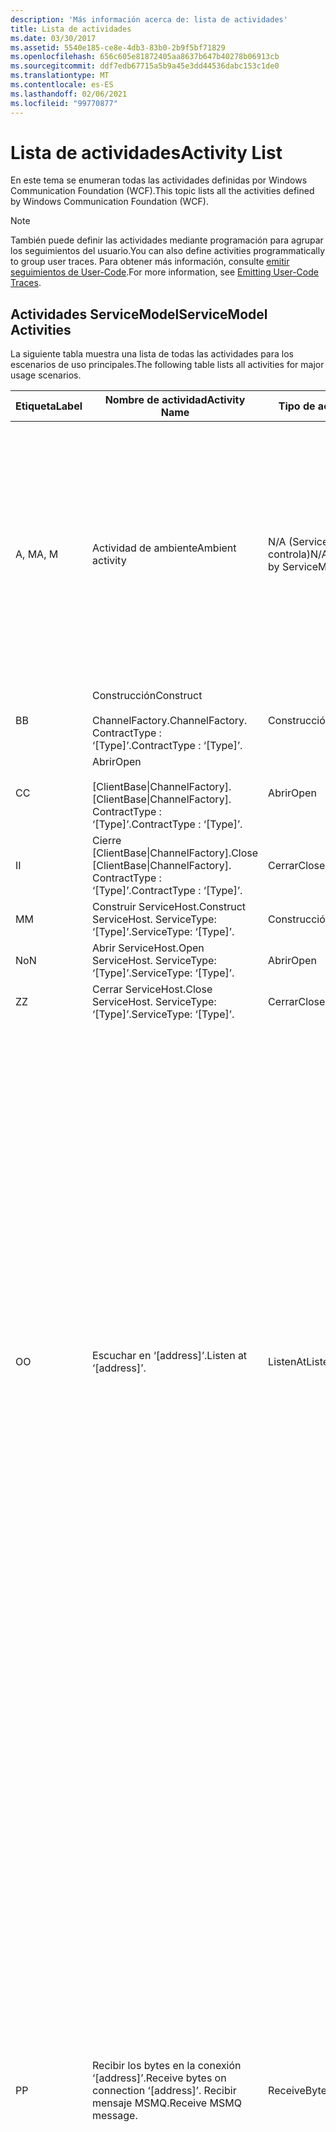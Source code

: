 ```yaml
---
description: 'Más información acerca de: lista de actividades'
title: Lista de actividades
ms.date: 03/30/2017
ms.assetid: 5540e185-ce8e-4db3-83b0-2b9f5bf71829
ms.openlocfilehash: 656c605e81872405aa8637b647b40278b06913cb
ms.sourcegitcommit: ddf7edb67715a5b9a45e3dd44536dabc153c1de0
ms.translationtype: MT
ms.contentlocale: es-ES
ms.lasthandoff: 02/06/2021
ms.locfileid: "99770877"
---
```

# <a name="activity-list"></a><span data-ttu-id="3a8b8-103">Lista de actividades</span><span class="sxs-lookup"><span data-stu-id="3a8b8-103">Activity List</span></span>

<span data-ttu-id="3a8b8-104">En este tema se enumeran todas las actividades definidas por Windows Communication Foundation (WCF).</span><span class="sxs-lookup"><span data-stu-id="3a8b8-104">This topic lists all the activities defined by Windows Communication Foundation (WCF).</span></span>  
  
> [!NOTE]
> <span data-ttu-id="3a8b8-105">También puede definir las actividades mediante programación para agrupar los seguimientos del usuario.</span><span class="sxs-lookup"><span data-stu-id="3a8b8-105">You can also define activities programmatically to group user traces.</span></span> <span data-ttu-id="3a8b8-106">Para obtener más información, consulte [emitir seguimientos de User-Code](emitting-user-code-traces.md).</span><span class="sxs-lookup"><span data-stu-id="3a8b8-106">For more information, see [Emitting User-Code Traces](emitting-user-code-traces.md).</span></span>  
  
## <a name="servicemodel-activities"></a><span data-ttu-id="3a8b8-107">Actividades ServiceModel</span><span class="sxs-lookup"><span data-stu-id="3a8b8-107">ServiceModel Activities</span></span>  

 <span data-ttu-id="3a8b8-108">La siguiente tabla muestra una lista de todas las actividades para los escenarios de uso principales.</span><span class="sxs-lookup"><span data-stu-id="3a8b8-108">The following table lists all activities for major usage scenarios.</span></span>  
  
|<span data-ttu-id="3a8b8-109">Etiqueta</span><span class="sxs-lookup"><span data-stu-id="3a8b8-109">Label</span></span>|<span data-ttu-id="3a8b8-110">Nombre de actividad</span><span class="sxs-lookup"><span data-stu-id="3a8b8-110">Activity Name</span></span>|<span data-ttu-id="3a8b8-111">Tipo de actividad</span><span class="sxs-lookup"><span data-stu-id="3a8b8-111">Activity Type</span></span>|<span data-ttu-id="3a8b8-112">Descripción</span><span class="sxs-lookup"><span data-stu-id="3a8b8-112">Description</span></span>|  
|-----------|-------------------|-------------------|-----------------|  
|<span data-ttu-id="3a8b8-113">A, M</span><span class="sxs-lookup"><span data-stu-id="3a8b8-113">A, M</span></span>|<span data-ttu-id="3a8b8-114">Actividad de ambiente</span><span class="sxs-lookup"><span data-stu-id="3a8b8-114">Ambient activity</span></span>|<span data-ttu-id="3a8b8-115">N/A (ServiceModel no lo controla)</span><span class="sxs-lookup"><span data-stu-id="3a8b8-115">N/A (this is not controlled by ServiceModel)</span></span>|<span data-ttu-id="3a8b8-116">La actividad cuyo id. se establece en TLS antes de que se realice ninguna llamada al código de ServiceModel (del lado de cliente o servidor).</span><span class="sxs-lookup"><span data-stu-id="3a8b8-116">The activity whose ID is set in TLS before any calls to ServiceModel code (client side or server side).</span></span><br /><br /> <span data-ttu-id="3a8b8-117">Ejemplo: una actividad en la que se llama a Open en el cliente WCF o se llama a serviceHost. Open.</span><span class="sxs-lookup"><span data-stu-id="3a8b8-117">Example: An activity where  open is called on the WCF client or serviceHost.open is called.</span></span>|  
|<span data-ttu-id="3a8b8-118">B</span><span class="sxs-lookup"><span data-stu-id="3a8b8-118">B</span></span>|<span data-ttu-id="3a8b8-119">Construcción</span><span class="sxs-lookup"><span data-stu-id="3a8b8-119">Construct</span></span><br /><br /> <span data-ttu-id="3a8b8-120">ChannelFactory.</span><span class="sxs-lookup"><span data-stu-id="3a8b8-120">ChannelFactory.</span></span> <span data-ttu-id="3a8b8-121">ContractType : ‘[Type]’.</span><span class="sxs-lookup"><span data-stu-id="3a8b8-121">ContractType : ‘[Type]’.</span></span>|<span data-ttu-id="3a8b8-122">Construcción</span><span class="sxs-lookup"><span data-stu-id="3a8b8-122">Construct</span></span>||  
|<span data-ttu-id="3a8b8-123">C</span><span class="sxs-lookup"><span data-stu-id="3a8b8-123">C</span></span>|<span data-ttu-id="3a8b8-124">Abrir</span><span class="sxs-lookup"><span data-stu-id="3a8b8-124">Open</span></span><br /><br /> <span data-ttu-id="3a8b8-125">[ClientBase&#124;ChannelFactory].</span><span class="sxs-lookup"><span data-stu-id="3a8b8-125">[ClientBase&#124;ChannelFactory].</span></span> <span data-ttu-id="3a8b8-126">ContractType : ‘[Type]’.</span><span class="sxs-lookup"><span data-stu-id="3a8b8-126">ContractType : ‘[Type]’.</span></span>|<span data-ttu-id="3a8b8-127">Abrir</span><span class="sxs-lookup"><span data-stu-id="3a8b8-127">Open</span></span>||  
|<span data-ttu-id="3a8b8-128">I</span><span class="sxs-lookup"><span data-stu-id="3a8b8-128">I</span></span>|<span data-ttu-id="3a8b8-129">Cierre [ClientBase&#124;ChannelFactory].</span><span class="sxs-lookup"><span data-stu-id="3a8b8-129">Close [ClientBase&#124;ChannelFactory].</span></span> <span data-ttu-id="3a8b8-130">ContractType : ‘[Type]’.</span><span class="sxs-lookup"><span data-stu-id="3a8b8-130">ContractType : ‘[Type]’.</span></span>|<span data-ttu-id="3a8b8-131">Cerrar</span><span class="sxs-lookup"><span data-stu-id="3a8b8-131">Close</span></span>||  
|<span data-ttu-id="3a8b8-132">M</span><span class="sxs-lookup"><span data-stu-id="3a8b8-132">M</span></span>|<span data-ttu-id="3a8b8-133">Construir ServiceHost.</span><span class="sxs-lookup"><span data-stu-id="3a8b8-133">Construct ServiceHost.</span></span> <span data-ttu-id="3a8b8-134">ServiceType: ‘[Type]’.</span><span class="sxs-lookup"><span data-stu-id="3a8b8-134">ServiceType: ‘[Type]’.</span></span>|<span data-ttu-id="3a8b8-135">Construcción</span><span class="sxs-lookup"><span data-stu-id="3a8b8-135">Construct</span></span>||  
|<span data-ttu-id="3a8b8-136">No</span><span class="sxs-lookup"><span data-stu-id="3a8b8-136">N</span></span>|<span data-ttu-id="3a8b8-137">Abrir ServiceHost.</span><span class="sxs-lookup"><span data-stu-id="3a8b8-137">Open ServiceHost.</span></span> <span data-ttu-id="3a8b8-138">ServiceType: ‘[Type]’.</span><span class="sxs-lookup"><span data-stu-id="3a8b8-138">ServiceType: ‘[Type]’.</span></span>|<span data-ttu-id="3a8b8-139">Abrir</span><span class="sxs-lookup"><span data-stu-id="3a8b8-139">Open</span></span>||  
|<span data-ttu-id="3a8b8-140">Z</span><span class="sxs-lookup"><span data-stu-id="3a8b8-140">Z</span></span>|<span data-ttu-id="3a8b8-141">Cerrar ServiceHost.</span><span class="sxs-lookup"><span data-stu-id="3a8b8-141">Close ServiceHost.</span></span> <span data-ttu-id="3a8b8-142">ServiceType: ‘[Type]’.</span><span class="sxs-lookup"><span data-stu-id="3a8b8-142">ServiceType: ‘[Type]’.</span></span>|<span data-ttu-id="3a8b8-143">Cerrar</span><span class="sxs-lookup"><span data-stu-id="3a8b8-143">Close</span></span>||  
|<span data-ttu-id="3a8b8-144">O</span><span class="sxs-lookup"><span data-stu-id="3a8b8-144">O</span></span>|<span data-ttu-id="3a8b8-145">Escuchar en ‘[address]’.</span><span class="sxs-lookup"><span data-stu-id="3a8b8-145">Listen at ‘[address]’.</span></span>|<span data-ttu-id="3a8b8-146">ListenAt</span><span class="sxs-lookup"><span data-stu-id="3a8b8-146">ListenAt</span></span>|<span data-ttu-id="3a8b8-147">Esta actividad y la siguiente son específicas del transporte.</span><span class="sxs-lookup"><span data-stu-id="3a8b8-147">This and the next activity are transport-specific.</span></span> <span data-ttu-id="3a8b8-148">La actividad ListenAt representa el contenido que asigna a la dirección donde el agente de escucha realiza escuchas.</span><span class="sxs-lookup"><span data-stu-id="3a8b8-148">The ListenAt activity represents the content that maps to the address where the channel listener listens at.</span></span> <span data-ttu-id="3a8b8-149">En el caso de MSMQ, es la propia cola puesto que la cola asigna a una dirección.</span><span class="sxs-lookup"><span data-stu-id="3a8b8-149">In the case of MSMQ, it is the queue itself since the queue maps to one address.</span></span> <span data-ttu-id="3a8b8-150">Esta actividad realiza escuchas para las conexiones entrantes en el caso de transportes orientados a conexiones, para los mensajes de MSMQ en el caso de MSMQ.</span><span class="sxs-lookup"><span data-stu-id="3a8b8-150">This activity listens for incoming connections in the case of connection-oriented transports, for MSMQ messages in the case of MSMQ.</span></span> <span data-ttu-id="3a8b8-151">Esta actividad se crea durante ServiceHost.Open () y contiene las trazas relacionadas con la creación y disposición del agente de escucha, así como la transferencia de salida a todas las actividades ReceiveBytes.</span><span class="sxs-lookup"><span data-stu-id="3a8b8-151">This activity is created during ServiceHost.Open(), and contains the traces related to creating and disposing the listener, as well as transferring out to all ReceiveBytes activities.</span></span>|  
|<span data-ttu-id="3a8b8-152">P</span><span class="sxs-lookup"><span data-stu-id="3a8b8-152">P</span></span>|<span data-ttu-id="3a8b8-153">Recibir los bytes en la conexión ‘[address]’.</span><span class="sxs-lookup"><span data-stu-id="3a8b8-153">Receive bytes on connection ‘[address]’.</span></span> <span data-ttu-id="3a8b8-154">Recibir mensaje MSMQ.</span><span class="sxs-lookup"><span data-stu-id="3a8b8-154">Receive MSMQ message.</span></span>|<span data-ttu-id="3a8b8-155">ReceiveBytes</span><span class="sxs-lookup"><span data-stu-id="3a8b8-155">ReceiveBytes</span></span>|<span data-ttu-id="3a8b8-156">En esta actividad, se procesan los datos que finalmente recibirán un mensaje de WCF.</span><span class="sxs-lookup"><span data-stu-id="3a8b8-156">In this activity, data that will eventually get a WCF message is processed.</span></span> <span data-ttu-id="3a8b8-157">Los bytes de entrada se esperan en el caso de http o transporte orientado a conexiones.</span><span class="sxs-lookup"><span data-stu-id="3a8b8-157">Incoming bytes are waited in the case of connection-oriented transport or http.</span></span> <span data-ttu-id="3a8b8-158">Para TCP/canalización con nombre, la duración de esta actividad es igual a la vida la conexión, puesto que se crea al mismo tiempo que la conexión.</span><span class="sxs-lookup"><span data-stu-id="3a8b8-158">For TCP/named-pipe, the lifetime of this activity is the lifetime of the connection, as it is created when the connection is created.</span></span> <span data-ttu-id="3a8b8-159">Para http, es de la duración de una solicitud de mensaje y se crea cuando se envía el mensaje.</span><span class="sxs-lookup"><span data-stu-id="3a8b8-159">For http, it is of the lifetime of a message request and is created when the message is sent.</span></span> <span data-ttu-id="3a8b8-160">Esta actividad contiene las trazas relacionadas con la creación y disposición de la conexión si fuese pertinente, así como las transferencias hacia fuera a todas las actividades de procesamiento de mensajes (objetos).</span><span class="sxs-lookup"><span data-stu-id="3a8b8-160">This activity contains the traces related to creating and disposing the connection if applicable, as well as transfers out to all message (object) processing activities.</span></span><br /><br /> <span data-ttu-id="3a8b8-161">En el caso de MSMQ, es la actividad donde se recupera el mensaje MSMQ.</span><span class="sxs-lookup"><span data-stu-id="3a8b8-161">In the case of MSMQ, it is the activity where the MSMQ message is retrieved.</span></span>|  
|<span data-ttu-id="3a8b8-162">Q</span><span class="sxs-lookup"><span data-stu-id="3a8b8-162">Q</span></span>|<span data-ttu-id="3a8b8-163">Procese el mensaje [number].</span><span class="sxs-lookup"><span data-stu-id="3a8b8-163">Process message [number].</span></span> <span data-ttu-id="3a8b8-164">(Tenga en cuenta que [number] es un valor que aumenta de manera monótona que comienza en 1.)</span><span class="sxs-lookup"><span data-stu-id="3a8b8-164">(Note, [number] is a monotonically increasing value which starts at 1.)</span></span>|<span data-ttu-id="3a8b8-165">ProcessMessage</span><span class="sxs-lookup"><span data-stu-id="3a8b8-165">ProcessMessage</span></span>|<span data-ttu-id="3a8b8-166">Procese un mensaje entrante.</span><span class="sxs-lookup"><span data-stu-id="3a8b8-166">Process an incoming message.</span></span> <span data-ttu-id="3a8b8-167">Esta actividad se inicia cuando se reciben todos los datos (bytes, mensajes de MSMQ) para formar un objeto de mensaje de WCF.</span><span class="sxs-lookup"><span data-stu-id="3a8b8-167">This activity starts when all the data (bytes, MSMQ message) are received to form a WCF message object.</span></span> <span data-ttu-id="3a8b8-168">Los seguimientos dentro de esta actividad tratan con el procesamiento de encabezados.</span><span class="sxs-lookup"><span data-stu-id="3a8b8-168">Traces within this activity deal with header processing.</span></span><br /><br /> <span data-ttu-id="3a8b8-169">Una vez formado un mensaje que se puede enviar, se cambia a la actividad ServiceHost ProcessAction después de buscar el identificador de actividad correspondiente.</span><span class="sxs-lookup"><span data-stu-id="3a8b8-169">Once a message that can be dispatched is formed, the ServiceHost ProcessAction activity is switched to after looking up the corresponding Activity ID.</span></span>|  
|<span data-ttu-id="3a8b8-170">D, S</span><span class="sxs-lookup"><span data-stu-id="3a8b8-170">D, S</span></span>|<span data-ttu-id="3a8b8-171">Procese la acción ‘[action]’.</span><span class="sxs-lookup"><span data-stu-id="3a8b8-171">Process action ‘[action]’.</span></span>|<span data-ttu-id="3a8b8-172">ProcessAction</span><span class="sxs-lookup"><span data-stu-id="3a8b8-172">ProcessAction</span></span>|<span data-ttu-id="3a8b8-173">Procese el mensaje a través de la pila Transporte/Seguridad/RM para enviar el mensaje al código de usuario en la recepción y en el orden inverso en el envío.</span><span class="sxs-lookup"><span data-stu-id="3a8b8-173">Process the message through the Transport/Security/RM stack for dispatching the message to user code on receive, and in the reverse order on send.</span></span><br /><br /> <span data-ttu-id="3a8b8-174">En el servidor, esta actividad utiliza el ID. de actividad propagado si se envía en el encabezado del mensaje a través de la "propagación de actividad". de lo contrario, se crea un nuevo GUID.</span><span class="sxs-lookup"><span data-stu-id="3a8b8-174">On the server, this activity uses the propagated Activity ID if it is sent in the message header via "Activity Propagation"; otherwise, a new GUID is created.</span></span><br /><br /> <span data-ttu-id="3a8b8-175">El mensaje de respuesta para contratos de solicitud/respuesta también se procesa en esa actividad.</span><span class="sxs-lookup"><span data-stu-id="3a8b8-175">The response message for request/reply contracts is also processed in that activity.</span></span>|  
|<span data-ttu-id="3a8b8-176">T</span><span class="sxs-lookup"><span data-stu-id="3a8b8-176">T</span></span>|<span data-ttu-id="3a8b8-177">Ejecute ‘[IContract.Operation]’.</span><span class="sxs-lookup"><span data-stu-id="3a8b8-177">Execute ‘[IContract.Operation]’.</span></span>|<span data-ttu-id="3a8b8-178">ExecuteUserCode</span><span class="sxs-lookup"><span data-stu-id="3a8b8-178">ExecuteUserCode</span></span>|<span data-ttu-id="3a8b8-179">Ejecute el código de usuario tras el envío en el lado de servicio.</span><span class="sxs-lookup"><span data-stu-id="3a8b8-179">Execute user code after dispatch on the service side.</span></span> <span data-ttu-id="3a8b8-180">Esta actividad proporciona un límite para delinear el código de ServiceHost del código proporcionado por el usuario.</span><span class="sxs-lookup"><span data-stu-id="3a8b8-180">This activity provides a boundary to delineate ServiceHost code from user-provided code.</span></span>|  
  
## <a name="security-activities"></a><span data-ttu-id="3a8b8-181">Actividades de seguridad</span><span class="sxs-lookup"><span data-stu-id="3a8b8-181">Security Activities</span></span>  

 <span data-ttu-id="3a8b8-182">La tabla siguiente muestra todas las actividades relacionadas con la seguridad.</span><span class="sxs-lookup"><span data-stu-id="3a8b8-182">The following table lists all activities related to Security.</span></span>  
  
|<span data-ttu-id="3a8b8-183">Nombre de actividad</span><span class="sxs-lookup"><span data-stu-id="3a8b8-183">Activity Name</span></span>|<span data-ttu-id="3a8b8-184">Tipo de actividad</span><span class="sxs-lookup"><span data-stu-id="3a8b8-184">Activity Type</span></span>|<span data-ttu-id="3a8b8-185">Descripción</span><span class="sxs-lookup"><span data-stu-id="3a8b8-185">Description</span></span>|  
|-------------------|-------------------|-----------------|  
|<span data-ttu-id="3a8b8-186">Configure la sesión segura</span><span class="sxs-lookup"><span data-stu-id="3a8b8-186">Setup secure session</span></span>|<span data-ttu-id="3a8b8-187">SetupSecurity</span><span class="sxs-lookup"><span data-stu-id="3a8b8-187">SetupSecurity</span></span>|<span data-ttu-id="3a8b8-188">Existe solo en el lado de cliente.</span><span class="sxs-lookup"><span data-stu-id="3a8b8-188">Exists on the client side only.</span></span> <span data-ttu-id="3a8b8-189">Contiene todos los intercambios de RST\*/SCT para la autenticación y configuración del contexto de seguridad.</span><span class="sxs-lookup"><span data-stu-id="3a8b8-189">Contains all RST\*/SCT exchanges for authentication and setting the security context.</span></span> <span data-ttu-id="3a8b8-190">Si `propagateActivity` = `true` es, esta actividad se combina con las actividades RST/SCT de la acción de proceso correspondiente del servicio \* .</span><span class="sxs-lookup"><span data-stu-id="3a8b8-190">If `propagateActivity`=`true`, this activity is merged with the service’s corresponding Process Action RST\*/SCT activities.</span></span>|  
|<span data-ttu-id="3a8b8-191">Cerrar sesión segura</span><span class="sxs-lookup"><span data-stu-id="3a8b8-191">Close secure session</span></span>|<span data-ttu-id="3a8b8-192">SetupSecurity</span><span class="sxs-lookup"><span data-stu-id="3a8b8-192">SetupSecurity</span></span>|<span data-ttu-id="3a8b8-193">Existe en el lado de cliente.</span><span class="sxs-lookup"><span data-stu-id="3a8b8-193">Exists on the client side.</span></span> <span data-ttu-id="3a8b8-194">Contiene el intercambio de mensajes de cancelación para cerrar la sesión segura.</span><span class="sxs-lookup"><span data-stu-id="3a8b8-194">Contains the Cancel message exchange for closing the secure session.</span></span> <span data-ttu-id="3a8b8-195">Si `propagateActivity` = `true` es, esta actividad se combina con la acción de proceso "Cancelar" desde el servicio.</span><span class="sxs-lookup"><span data-stu-id="3a8b8-195">If `propagateActivity`=`true`, this activity is merged with the Process Action "Cancel" from the service.</span></span>|  
  
 <span data-ttu-id="3a8b8-196">En la tabla siguiente se muestra una lista de todas las actividades relacionadas con COM+.</span><span class="sxs-lookup"><span data-stu-id="3a8b8-196">The following table lists all activities related to COM+.</span></span>  
  
|<span data-ttu-id="3a8b8-197">Nombre de actividad</span><span class="sxs-lookup"><span data-stu-id="3a8b8-197">Activity Name</span></span>|<span data-ttu-id="3a8b8-198">Tipo de actividad</span><span class="sxs-lookup"><span data-stu-id="3a8b8-198">Activity Type</span></span>|<span data-ttu-id="3a8b8-199">Descripción</span><span class="sxs-lookup"><span data-stu-id="3a8b8-199">Description</span></span>|  
|-------------------|-------------------|-----------------|  
|<span data-ttu-id="3a8b8-200">Cree una instancia COM+.</span><span class="sxs-lookup"><span data-stu-id="3a8b8-200">Create COM+ instance</span></span>|<span data-ttu-id="3a8b8-201">TransferToCOMPlus</span><span class="sxs-lookup"><span data-stu-id="3a8b8-201">TransferToCOMPlus</span></span>|<span data-ttu-id="3a8b8-202">1 instancia de actividad para cada llamada COM+ desde código WCF</span><span class="sxs-lookup"><span data-stu-id="3a8b8-202">1 activity instance for each COM+ call from WCF code</span></span>|  
|<span data-ttu-id="3a8b8-203">Ejecutar COM+ \<operation></span><span class="sxs-lookup"><span data-stu-id="3a8b8-203">Execute COM+ \<operation></span></span>|<span data-ttu-id="3a8b8-204">TransferToCOMPlus</span><span class="sxs-lookup"><span data-stu-id="3a8b8-204">TransferToCOMPlus</span></span>|<span data-ttu-id="3a8b8-205">1 instancia de actividad para cada llamada COM+ desde código WCF</span><span class="sxs-lookup"><span data-stu-id="3a8b8-205">1 activity instance for each COM+ call from WCF code</span></span>|  
  
## <a name="wmi-activities"></a><span data-ttu-id="3a8b8-206">Actividades WMI</span><span class="sxs-lookup"><span data-stu-id="3a8b8-206">WMI Activities</span></span>  

 <span data-ttu-id="3a8b8-207">La tabla siguiente muestra una lista de todas las actividades relacionadas con WMI.</span><span class="sxs-lookup"><span data-stu-id="3a8b8-207">The following table lists all activities related to WMI.</span></span>  
  
|<span data-ttu-id="3a8b8-208">Nombre de actividad</span><span class="sxs-lookup"><span data-stu-id="3a8b8-208">Activity Name</span></span>|<span data-ttu-id="3a8b8-209">Tipo de actividad</span><span class="sxs-lookup"><span data-stu-id="3a8b8-209">Activity Type</span></span>|<span data-ttu-id="3a8b8-210">Descripción</span><span class="sxs-lookup"><span data-stu-id="3a8b8-210">Description</span></span>|  
|-------------------|-------------------|-----------------|  
|<span data-ttu-id="3a8b8-211">Obtención de WMI</span><span class="sxs-lookup"><span data-stu-id="3a8b8-211">WMI get</span></span>|<span data-ttu-id="3a8b8-212">WMIGetObject</span><span class="sxs-lookup"><span data-stu-id="3a8b8-212">WMIGetObject</span></span>|<span data-ttu-id="3a8b8-213">El usuario está recuperando datos desde WMI.</span><span class="sxs-lookup"><span data-stu-id="3a8b8-213">User is retrieving data from WMI.</span></span>|  
|<span data-ttu-id="3a8b8-214">Colocación en WMI</span><span class="sxs-lookup"><span data-stu-id="3a8b8-214">WMI put</span></span>|<span data-ttu-id="3a8b8-215">WmiPutInstance</span><span class="sxs-lookup"><span data-stu-id="3a8b8-215">WmiPutInstance</span></span>|<span data-ttu-id="3a8b8-216">El usuario está actualizando los datos mediante WMI.</span><span class="sxs-lookup"><span data-stu-id="3a8b8-216">User is updating data with WMI.</span></span>|

